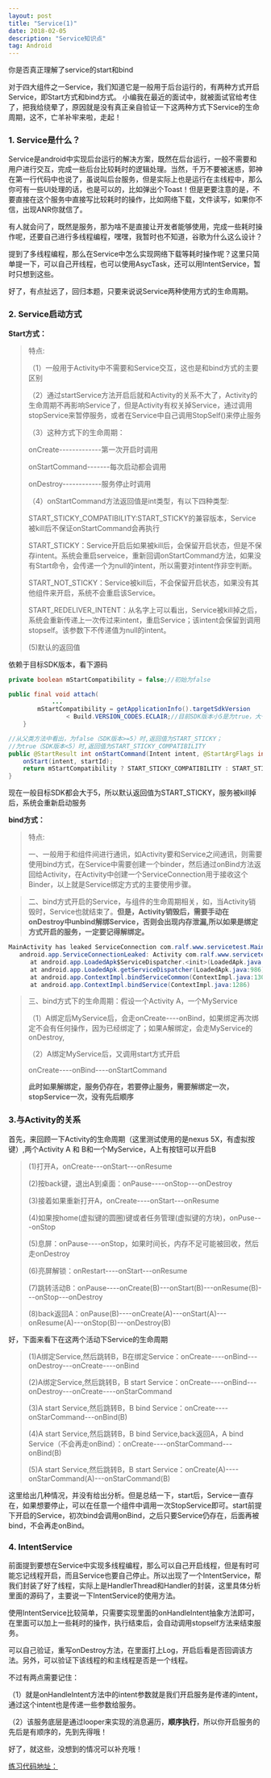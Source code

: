 ```yaml
---
layout: post
title: "Service(1)"
date: 2018-02-05
description: "Service知识点"
tag: Android
---
```

你是否真正理解了service的start和bind

对于四大组件之一Service，我们知道它是一般用于后台运行的，有两种方式开启Service，即Start方式和bind方式。
小编我在最近的面试中，就被面试官给考住了，把我给绕晕了，原因就是没有真正亲自验证一下这两种方式下Service的生命周期，这不，亡羊补牢来啦，走起！

### 1. Service是什么？


Service是android中实现后台运行的解决方案，既然在后台运行，一般不需要和用户进行交互，完成一些后台比较耗时的逻辑处理。当然，千万不要被迷惑，郭神在第一行代码中也说了，虽说叫后台服务，但是实际上也是运行在主线程中，那么你可有一些UI处理的话，也是可以的，比如弹出个Toast！但是更要注意的是，不要直接在这个服务中直接写比较耗时的操作，比如网络下载，文件读写，如果你不信，出现ANR你就信了。

有人就会问了，既然是服务，那为啥不是直接让开发者能够使用，完成一些耗时操作呢，还要自己进行多线程编程，嘿嘿，我暂时也不知道，谷歌为什么这么设计？

提到了多线程编程，那么在Service中怎么实现网络下载等耗时操作呢？这里只简单提一下，可以自己开线程，也可以使用AsycTask，还可以用IntentService，暂时只想到这些。

好了，有点扯远了，回归本题，只要来说说Service两种使用方式的生命周期。

### 2. Service启动方式

 **Start方式：**

>特点:
>
>（1）一般用于Activity中不需要和Service交互，这也是和bind方式的主要区别
>
>（2）通过startService方法开启后就和Activity的关系不大了，Activity的生命周期不再影响Service了，但是Activity有权关掉Service，通过调用stopService来暂停服务，或者在Service中自己调用StopSelf()来停止服务
>
>（3）这种方式下的生命周期：
>
>onCreate-------------第一次开启时调用
>
>onStartCommand-------每次启动都会调用
>
>onDestroy------------服务停止时调用
>
>（4）onStartCommand方法返回值是int类型，有以下四种类型:
>
>START_STICKY_COMPATIBILITY:START_STICKY的兼容版本，Service被kill后不保证onStartCommand会再执行
>
>START_STICKY：Service开启后如果被kill后，会保留开启状态，但是不保存intent。系统会重启serveice，重新回调onStartCommand方法，如果没有Start命令，会传递一个为null的intent，所以需要对intent作非空判断。
>
>START_NOT_STICKY：Service被kill后，不会保留开启状态，如果没有其他组件来开启，系统不会重启该Service。
>
>START_REDELIVER_INTENT：从名字上可以看出，Service被kill掉之后，系统会重新传递上一次传过来intent，重启Service；该intent会保留到调用stopself。该参数下不传递值为null的intent。
>
>(5)默认的返回值
>
依赖于目标SDK版本，看下源码

```java
private boolean mStartCompatibility = false;//初始为false

public final void attach(
            ...
        mStartCompatibility = getApplicationInfo().targetSdkVersion
                < Build.VERSION_CODES.ECLAIR;//目前SDK版本小5是为true，大于等于5时为false
    }

//从父类方法中看出，为false（SDK版本>=5）时,返回值为START_STICKY；
//为true（SDK版本<5）时,返回值为START_STICKY_COMPATIBILITY
public @StartResult int onStartCommand(Intent intent, @StartArgFlags int flags, int startId) {
    onStart(intent, startId);
    return mStartCompatibility ? START_STICKY_COMPATIBILITY : START_STICKY;
}
```
现在一般目标SDK都会大于5，所以默认返回值为START_STICKY，服务被kill掉后，系统会重新启动服务


 **bind方式：**
 >特点:
 >
 >一、一般用于和组件间进行通讯，如Activity要和Service之间通讯，则需要使用bind方式，在Service中需要创建一个binder，然后通过onBind方法返回给Activity，在Activity中创建一个ServiceConnection用于接收这个Binder，以上就是Service绑定方式的主要使用步骤。


 >
 >二、bind方式开启的Service，与组件的生命周期相关，如，当Activity销毁时，Service也就结束了。**但是，Activity销毁后，需要手动在onDestroy中unbind解绑Service，否则会出现内存泄漏,所以如果是绑定方式开启的服务，一定要记得解绑定。**
 ```java
 MainActivity has leaked ServiceConnection com.ralf.www.servicetest.MainActivity$1@861526a that was originally bound here
    android.app.ServiceConnectionLeaked: Activity com.ralf.www.servicetest.MainActivity has leaked ServiceConnection com.ralf.www.servicetest.MainActivity$1@861526a that was originally bound here
       at android.app.LoadedApk$ServiceDispatcher.<init>(LoadedApk.java:1092)
       at android.app.LoadedApk.getServiceDispatcher(LoadedApk.java:986)
       at android.app.ContextImpl.bindServiceCommon(ContextImpl.java:1303)
       at android.app.ContextImpl.bindService(ContextImpl.java:1286)
 ```

 >
 >三、bind方式下的生命周期：假设一个Activity A，一个MyService
 >
 > （1）A绑定后MyService后，会走onCreate----onBind，如果绑定再次绑定不会有任何操作，因为已经绑定了；如果A解绑定，会走MyService的onDestroy,
 >
 > （2）A绑定MyService后，又调用start方式开启
 >
 > onCreate----onBind----onStartCommand
 >
 > **此时如果解绑定，服务仍存在，若要停止服务，需要解绑定一次，stopService一次，没有先后顺序**

### 3.与Activity的关系

首先，来回顾一下Activity的生命周期（这里测试使用的是nexus 5X，有虚拟按键）,两个Activity A 和 B和一个MyService，A上有按钮可以开启B

> (1)打开A，onCreate---onStart---onResume
>
> (2)按back键，退出A到桌面：onPause----onStop---onDestroy
>
> (3)接着如果重新打开A，onCreate----onStart---onResume
>
> (4)如果按home(虚拟键的圆圈)键或者任务管理(虚拟键的方块)，onPuse---onStop
>
>(5)息屏：onPause----onStop，如果时间长，内存不足可能被回收，然后走onDestroy
>
> (6)亮屏解锁：onRestart----onStart---onResume
>
> (7)跳转活动B：onPause----onCreate(B)---onStart(B)---onResume(B)---onStop---onDestroy
>
> (8)back返回A：onPause(B)----onCreate(A)---onStart(A)---onResume(A)---onStop(B)---onDestroy(B)
>

好，下面来看下在这两个活动下Service的生命周期

> (1)A绑定Service,然后跳转B，B在绑定Service：onCreate----onBind---onDestroy---onCreate----onBind
>
> (2)A绑定Service,然后跳转B，B start Service：onCreate----onBind---onDestroy---onCreate----onStarCommand
>
> (3)A start Service,然后跳转B，B bind Service：onCreate----onStarCommand---onBind(B)
>
> (4)A start Service,然后跳转B，B bind Service,back返回A，A bind Service（不会再走onBind）：onCreate----onStarCommand---onBind(B)
>
> (5)A start Service,然后跳转B，B start Service：onCreate(A)----onStarCommand(A)---onStarCommand(B)

这里给出几种情况，并没有给出分析。但是总结一下，start后，Service一直存在，如果想要停止，可以在任意一个组件中调用一次StopService即可。start前提下开启的Service，初次bind会调用onBind，之后只要Service仍存在，后面再被bind，不会再走onBind。

### 4. IntentService

前面提到要想在Service中实现多线程编程，那么可以自己开启线程，但是有时可能忘记线程开启，而且Service也要自己停止。所以出现了一个IntentService，帮我们封装了好了线程，实际上是HandlerThread和Handler的封装，这里具体分析里面的源码了，主要说一下IntentService的使用方法。

使用IntentService比较简单，只需要实现里面的onHandleIntent抽象方法即可，在里面可以加上一些耗时的操作，执行结束后，会自动调用stopself方法来结束服务。

可以自己验证，重写onDestroy方法，在里面打上Log，开启后看是否回调该方法。另外，可以验证下该线程的和主线程是否是一个线程。

不过有两点需要记住：

（1）就是onHandleIntent方法中的intent参数就是我们开启服务是传递的intent，通过这个intent也是传递一些参数给服务。

（2）该服务底层是通过looper来实现的消息遍历，**顺序执行**，所以你开启服务的先后是有顺序的，先到先得哦！


好了，就这些，没想到的情况可以补充哦！

[练习代码地址：](https://github.com/RalfNick/AndroidPractice)
